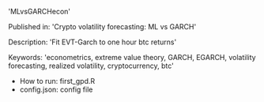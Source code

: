 'MLvsGARCHecon'

Published in: 'Crypto volatility forecasting: ML vs GARCH'

Description: 'Fit EVT-Garch to one hour btc returns'

Keywords: 'econometrics, extreme value theory, GARCH, EGARCH, volatility forecasting, realized volatility, cryptocurrency, btc'

* How to run: first_gpd.R
* config.json: config file